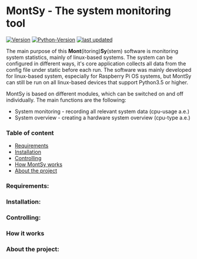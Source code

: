# MontSy - The system monitoring tool

[![Version](https://img.shields.io/badge/Version-0.9.1%20(beta)%20-orange)]() 
[![Python-Version](https://img.shields.io/badge/Python-3.5.3-blue)]()
[![last updated](https://img.shields.io/badge/last%20update-15/04/2021-9cf)]()

The main purpose of this **Mont**(itoring)**Sy**(stem) software is monitoring system statistics, mainly of linux-based systems. The system can be configured in different ways, it's core application collects all data from the config file under static before each run. The software was mainly developed for linux-based system, especially for Raspberry Pi OS systems, but MontSy can still be run on all linux-based devices that support Python3.5 or higher. 

MontSy is based on different modules, which can be switched on and off individually. 
The main functions are the following:
- System monitoring - recording all relevant system data (cpu-usage a.e.)
- System overview - creating a hardware system overview (cpu-type a.e.)


### Table of content
* [Requirements](#requirements)
* [Installation](#installation)
* [Controlling](#controlling)
* [How MontSy works](#how-it-works)
* [About the project](#about-the-project)

### Requirements:

### Installation: 

### Controlling:

### How it works

### About the project: 

